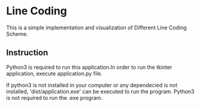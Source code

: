 # Line Coding

This is a simple implementation and visualization of Different Line Coding Scheme.


## Instruction

Python3 is required to run this application.In order to run the tkinter application, execute application.py file.


If python3 is not installed in your computer or any dependecied is not installed, 'dist/application.exe' can be executed to run the program. Python3 is not required to run the .exe program.
